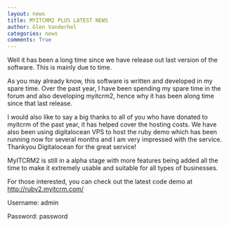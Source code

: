 ```yaml
---
layout: news
title: MYITCRM2 PLUS LATEST NEWS
author: Glen Vanderhel
categories: news
comments: True
---
```




Well it has been a long time since we have release out last version of the software. This is mainly due to time.

As you may already know, this software is written and developed in my spare time. Over the past year, I have been spending my spare time in the forum and also developing myitcrm2, hence why it has been along time since that last release.

I would also like to say a big thanks to all of you who have donated to myitcrm of the past year, it has helped cover the hosting costs. We have also been using digitalocean VPS to host the ruby demo which has been running now for several months and I am very impressed with the service. Thankyou Digitalocean for the great service!

MyITCRM2 is still in a alpha stage with more features being added all the time to make it extremely usable and suitable for all types of businesses.

For those interested, you can check out the latest code demo at http://ruby2.myitcrm.com/



Username: admin

Password: password